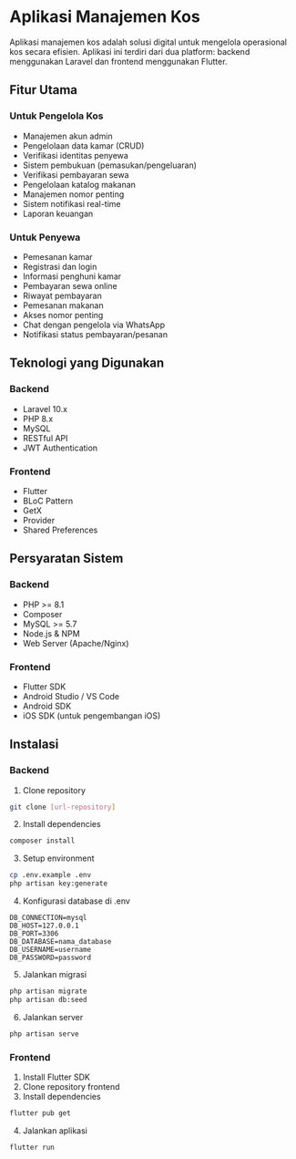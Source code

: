 # Aplikasi Manajemen Kos

Aplikasi manajemen kos adalah solusi digital untuk mengelola operasional kos secara efisien. Aplikasi ini terdiri dari dua platform: backend menggunakan Laravel dan frontend menggunakan Flutter.

## Fitur Utama

### Untuk Pengelola Kos
- Manajemen akun admin
- Pengelolaan data kamar (CRUD)
- Verifikasi identitas penyewa
- Sistem pembukuan (pemasukan/pengeluaran)
- Verifikasi pembayaran sewa
- Pengelolaan katalog makanan
- Manajemen nomor penting
- Sistem notifikasi real-time
- Laporan keuangan

### Untuk Penyewa
- Pemesanan kamar
- Registrasi dan login
- Informasi penghuni kamar
- Pembayaran sewa online
- Riwayat pembayaran
- Pemesanan makanan
- Akses nomor penting
- Chat dengan pengelola via WhatsApp
- Notifikasi status pembayaran/pesanan

## Teknologi yang Digunakan

### Backend
- Laravel 10.x
- PHP 8.x
- MySQL
- RESTful API
- JWT Authentication

### Frontend
- Flutter
- BLoC Pattern
- GetX
- Provider
- Shared Preferences

## Persyaratan Sistem

### Backend
- PHP >= 8.1
- Composer
- MySQL >= 5.7
- Node.js & NPM
- Web Server (Apache/Nginx)

### Frontend
- Flutter SDK
- Android Studio / VS Code
- Android SDK
- iOS SDK (untuk pengembangan iOS)

## Instalasi

### Backend
1. Clone repository
```bash
git clone [url-repository]
```

2. Install dependencies
```bash
composer install
```

3. Setup environment
```bash
cp .env.example .env
php artisan key:generate
```

4. Konfigurasi database di .env
```env
DB_CONNECTION=mysql
DB_HOST=127.0.0.1
DB_PORT=3306
DB_DATABASE=nama_database
DB_USERNAME=username
DB_PASSWORD=password
```

5. Jalankan migrasi
```bash
php artisan migrate
php artisan db:seed
```

6. Jalankan server
```bash
php artisan serve
```

### Frontend
1. Install Flutter SDK
2. Clone repository frontend
3. Install dependencies
```bash
flutter pub get
```
4. Jalankan aplikasi
```bash
flutter run
```
